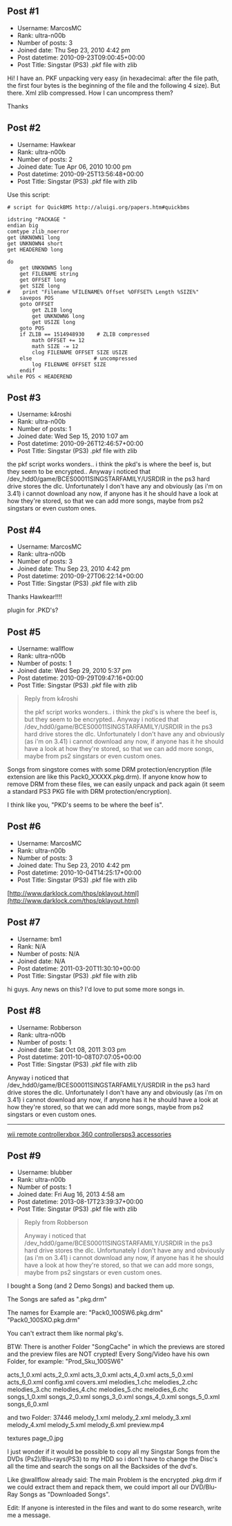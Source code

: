 ## Post #1
- Username: MarcosMC
- Rank: ultra-n00b
- Number of posts: 3
- Joined date: Thu Sep 23, 2010 4:42 pm
- Post datetime: 2010-09-23T09:00:45+00:00
- Post Title: Singstar (PS3) .pkf file with zlib

Hi!
  I have an. PKF unpacking very easy (in hexadecimal: after the file path, the first four bytes is the beginning of the file and the following 4 size). But there. Xml zlib compressed. How I can uncompress them?

Thanks
## Post #2
- Username: Hawkear
- Rank: ultra-n00b
- Number of posts: 2
- Joined date: Tue Apr 06, 2010 10:00 pm
- Post datetime: 2010-09-25T13:56:48+00:00
- Post Title: Singstar (PS3) .pkf file with zlib

Use this script:

```
# script for QuickBMS http://aluigi.org/papers.htm#quickbms

idstring "PACKAGE "
endian big
comtype zlib_noerror
get UNKNOWN1 long
get UNKNOWN4 short
get HEADEREND long

do
    get UNKNOWN5 long
    get FILENAME string
    get OFFSET long
    get SIZE long
#    print "Filename %FILENAME% Offset %OFFSET% Length %SIZE%"
    savepos POS
    goto OFFSET
        get ZLIB long
        get UNKNOWN6 long
        get USIZE long
    goto POS
    if ZLIB == 1514948930    # ZLIB compressed
        math OFFSET += 12
        math SIZE -= 12
        clog FILENAME OFFSET SIZE USIZE
    else                    # uncompressed
        log FILENAME OFFSET SIZE
    endif
while POS < HEADEREND

```
## Post #3
- Username: k4roshi
- Rank: ultra-n00b
- Number of posts: 1
- Joined date: Wed Sep 15, 2010 1:07 am
- Post datetime: 2010-09-26T12:46:57+00:00
- Post Title: Singstar (PS3) .pkf file with zlib

the pkf script works wonders.. i think the pkd's is where the beef is, but they seem to be encrypted..
Anyway i noticed that /dev_hdd0/game/BCES00011SINGSTARFAMILY/USRDIR in the ps3 hard drive stores the dlc. Unfortunately I don't have any and obviously (as i'm on 3.41) i cannot download any now, if anyone has it he should have a look at how they're stored, so that we can add more songs, maybe from ps2 singstars or even custom ones.
## Post #4
- Username: MarcosMC
- Rank: ultra-n00b
- Number of posts: 3
- Joined date: Thu Sep 23, 2010 4:42 pm
- Post datetime: 2010-09-27T06:22:14+00:00
- Post Title: Singstar (PS3) .pkf file with zlib

Thanks Hawkear!!!!

   plugin for .PKD's?
## Post #5
- Username: wallflow
- Rank: ultra-n00b
- Number of posts: 1
- Joined date: Wed Sep 29, 2010 5:37 pm
- Post datetime: 2010-09-29T09:47:16+00:00
- Post Title: Singstar (PS3) .pkf file with zlib

> Reply from k4roshi
>
> the pkf script works wonders.. i think the pkd's is where the beef is, but they seem to be encrypted..
Anyway i noticed that /dev_hdd0/game/BCES00011SINGSTARFAMILY/USRDIR in the ps3 hard drive stores the dlc. Unfortunately I don't have any and obviously (as i'm on 3.41) i cannot download any now, if anyone has it he should have a look at how they're stored, so that we can add more songs, maybe from ps2 singstars or even custom ones.

Songs from singstore comes with some DRM protection/encryption (file extension are like this Pack0_XXXXX.pkg.drm).
If anyone know how to remove DRM from these files, we can easily unpack and pack again (it seem a standard PS3 PKG file with DRM protection/encryption).

I think like you, "PKD's seems to be where the beef is".
## Post #6
- Username: MarcosMC
- Rank: ultra-n00b
- Number of posts: 3
- Joined date: Thu Sep 23, 2010 4:42 pm
- Post datetime: 2010-10-04T14:25:17+00:00
- Post Title: Singstar (PS3) .pkf file with zlib

[http://www.darklock.com/thps/pklayout.html](http://www.darklock.com/thps/pklayout.html)
## Post #7
- Username: bm1
- Rank: N/A
- Number of posts: N/A
- Joined date: N/A
- Post datetime: 2011-03-20T11:30:10+00:00
- Post Title: Singstar (PS3) .pkf file with zlib

hi guys.
Any news on this?
I'd love to put some more songs in.
## Post #8
- Username: Robberson
- Rank: ultra-n00b
- Number of posts: 1
- Joined date: Sat Oct 08, 2011 3:03 pm
- Post datetime: 2011-10-08T07:07:05+00:00
- Post Title: Singstar (PS3) .pkf file with zlib

Anyway i noticed that /dev_hdd0/game/BCES00011SINGSTARFAMILY/USRDIR in the ps3 hard drive stores the dlc. Unfortunately I don't have any and obviously (as i'm on 3.41) i cannot download any now, if anyone has it he should have a look at how they're stored, so that we can add more songs, maybe from ps2 singstars or even custom ones.


--------------------------------------------------------------
[wii remote controller](http://www.708buy.com/deal/nintendo-wii-remote)[xbox 360 controllers](http://www.708buy.com/deal/xbox-360-controllers)[ps3 accessories](http://www.708buy.com/deal/ps3-accessories-xbox360-accessories-wii-accessories)
## Post #9
- Username: blubber
- Rank: ultra-n00b
- Number of posts: 1
- Joined date: Fri Aug 16, 2013 4:58 am
- Post datetime: 2013-08-17T23:39:37+00:00
- Post Title: Singstar (PS3) .pkf file with zlib

> Reply from Robberson
>
> Anyway i noticed that /dev_hdd0/game/BCES00011SINGSTARFAMILY/USRDIR in the ps3 hard drive stores the dlc. Unfortunately I don't have any and obviously (as i'm on 3.41) i cannot download any now, if anyone has it he should have a look at how they're stored, so that we can add more songs, maybe from ps2 singstars or even custom ones.

I bought a Song (and 2 Demo Songs) and backed them up.

The Songs are safed as ".pkg.drm"

The names for Example are:
"Pack0_100SW6.pkg.drm"
"Pack0_100SXO.pkg.drm"

You can't extract them like normal pkg's.


BTW: There is another Folder "SongCache" in which the previews are stored and the preview files are NOT crypted!
Every Song/Video have his own Folder, for example:
"Prod_Sku_100SW6"

acts_1_0.xml
acts_2_0.xml
acts_3_0.xml
acts_4_0.xml
acts_5_0.xml
acts_6_0.xml
config.xml
covers.xml
melodies_1.chc
melodies_2.chc
melodies_3.chc
melodies_4.chc
melodies_5.chc
melodies_6.chc
songs_1_0.xml
songs_2_0.xml
songs_3_0.xml
songs_4_0.xml
songs_5_0.xml
songs_6_0.xml

and two Folder:
37446
melody_1.xml
melody_2.xml
melody_3.xml
melody_4.xml
melody_5.xml
melody_6.xml
preview.mp4

textures
page_0.jpg


I just wonder if it would be possible to copy all my Singstar Songs from the DVDs (Ps2)/Blu-rays(PS3) to my HDD so i don't have to change the Disc's all the time and search the songs on all the Backsides of the dvd's.

Like @wallflow already said:
The main Problem is the encrypted .pkg.drm
if we could extract them and repack them, we could import all our DVD/Blu-Ray Songs as "Downloaded Songs".

Edit: If anyone is interested in the files and want to do some research, write me a message.
